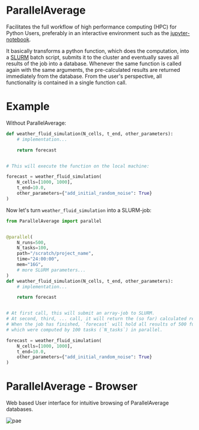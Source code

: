 ParallelAverage
===============

Facilitates the full workflow of high performance computing (HPC) for Python Users, preferably in an interactive environment such as the [jupyter-notebook](https://jupyter.org/).

It basically transforms a python function, which does the computation, into a [SLURM](https://slurm.schedmd.com/) batch script, submits it to the cluster and eventually saves all results of the job into a database.
Whenever the same function is called again with the same arguments, the pre-calculated results are returned immediately from the database.
From the user's perspective, all functionality is contained in a single function call.

Example
=======

Without ParallelAverage:


```python
def weather_fluid_simulation(N_cells, t_end, other_parameters):
    # implementation...

    return forecast


# This will execute the function on the local machine:

forecast = weather_fluid_simulation(
    N_cells=[1000, 1000],
    t_end=10.0,
    other_parameters={"add_initial_random_noise": True}
)
```

Now let's turn `weather_fluid_simulation` into a SLURM-job:

```python
from ParallelAverage import parallel


@parallel(
    N_runs=500,
    N_tasks=100,
    path="/scratch/project_name",
    time="24:00:00",
    mem="16G",
    # more SLURM parameters...
)
def weather_fluid_simulation(N_cells, t_end, other_parameters):
    # implementation...

    return forecast


# At first call, this will submit an array-job to SLURM.
# At second, third, ... call, it will return the (so far) calculated result.
# When the job has finished, `forecast` will hold all results of 500 function calls (`N_runs`),
# which were computed by 100 tasks (`N_tasks`) in parallel.

forecast = weather_fluid_simulation(
    N_cells=[1000, 1000],
    t_end=10.0,
    other_parameters={"add_initial_random_noise": True}
)
```

ParallelAverage - Browser
=========================

Web based User interface for intuitive browsing of ParallelAverage databases.

![pae](https://user-images.githubusercontent.com/5159590/146451803-7ad4ec0f-cde8-40d6-95e3-50c5c9bad559.png)

